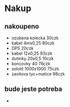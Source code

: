 # Nakup

## nakoupeno
+ ozubena kolecka       30czk
+ kabel 4mx0,25         80czk
+ DPS                   20czk
+ kabel 12x0,25         93czk
+ dutinky 20x0,5        10czk
+ koncovky  40          78czk
+ sololit 1000x1000     75czk
+ zavitova tyc+matice   98czk



## bude jeste potreba
+ 
